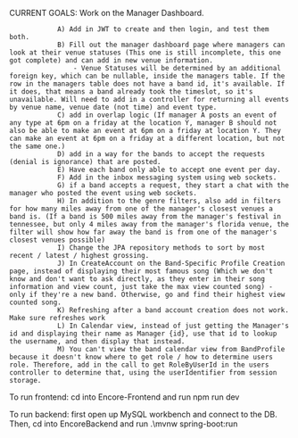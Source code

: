 CURRENT GOALS: Work on the Manager Dashboard.

                A) Add in JWT to create and then login, and test them both.
                B) Fill out the manager dashboard page where managers can look at their venue statuses (This one is still incomplete, this one got complete) and can add in new venue information.
                    - Venue Statuses will be determined by an additional foreign key, which can be nullable, inside the managers table. If the row in the managers table does not have a band id, it's available. If it does, that means a band already took the timeslot, so it's unavailable. Will need to add in a controller for returning all events by venue name, venue date (not time) and event type.
                C) add in overlap logic (If manager A posts an event of any type at 6pm on a friday at the location Y, manager B should not also be able to make an event at 6pm on a friday at location Y. They can make an event at 6pm on a friday at a different location, but not the same one.)
                D) add in a way for the bands to accept the requests (denial is ignorance) that are posted.
                E) Have each band only able to accept one event per day. 
                F) Add in the inbox messaging system using web sockets.
                G) if a band accepts a request, they start a chat with the manager who posted the event using web sockets.
                H) In addition to the genre filters, also add in filters for how many miles away from one of the manager's closest venues a band is. (If a band is 500 miles away from the manager's festival in tennessee, but only 4 miles away from the manager's florida venue, the filter will show how far away the band is from one of the manager's closest venues possible)
                I) Change the JPA repository methods to sort by most recent / latest / highest grossing.
                J) In CreateAccount on the Band-Specific Profile Creation page, instead of displaying their most famous song (Which we don't know and don't want to ask directly, as they enter in their song information and view count, just take the max view counted song) - only if they're a new band. Otherwise, go and find their highest view counted song.
                K) Refreshing after a band account creation does not work. Make sure refreshes work
                L) In Calendar view, instead of just getting the Manager's id and displaying their name as Manager {id}, use that id to lookup the username, and then display that instead.
                M) You can't view the band calendar view from BandProfile because it doesn't know where to get role / how to determine users role. Therefore, add in the call to get RoleByUserId in the users controller to determine that, using the userIdentifier from session storage.

To run frontend:
cd into Encore-Frontend and run npm run dev

To run backend:
first open up MySQL workbench and connect to the DB. 
Then, cd into EncoreBackend and run .\mvnw spring-boot:run